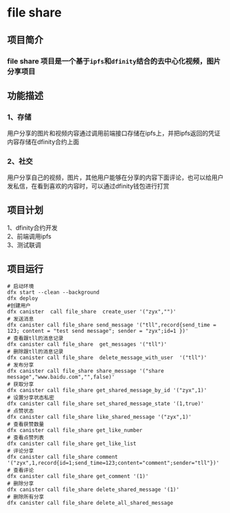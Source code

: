 # file share

## 项目简介
### file share 项目是一个基于`ipfs`和`dfinity`结合的去中心化视频，图片分享项目
## 功能描述
### 1、存储
用户分享的图片和视频内容通过调用前端接口存储在ipfs上，并把ipfs返回的凭证内容存储在dfinity合约上面
### 2、社交
用户分享自己的视频，图片，其他用户能够在分享的内容下面评论，也可以给用户发私信，在看到喜欢的内容时，可以通过dfinity钱包进行打赏
## 项目计划
1、dfinity合约开发  
2、前端调用ipfs  
3、测试联调
## 项目运行
```
# 启动环境
dfx start --clean --background  
dfx deploy 
#创建用户
dfx canister  call file_share  create_user '("zyx","")'
# 发送消息
dfx canister call file_share send_message '("tll",record{send_time = 123; content = "test send message"; sender = "zyx";id=1 })'
# 查看跟tll的消息记录
dfx canister call file_share  get_messages '("tll")'
# 删除跟tll的消息记录
dfx canister call file_share  delete_message_with_user  '("tll")'
# 发布分享
dfx canister call file_share share_message '("share message","www.baidu.com","",false)'
# 获取分享
dfx canister call file_share get_shared_message_by_id '("zyx",1)'
# 设置分享状态私密
dfx canister call file_share set_shared_message_state '(1,true)'
# 点赞状态
dfx canister call file_share like_shared_message '("zyx",1)'
# 查看获赞数量
dfx canister call file_share get_like_number 
# 查看点赞列表
dfx canister call file_share get_like_list
# 评论分享
dfx canister call file_share comment '("zyx",1,record{id=1;send_time=123;content="comment";sender="tll"})'
# 查看评论
dfx canister call file_share get_comment '(1)' 
# 删除分享
dfx canister call file_share delete_shared_message '(1)'
# 删除所有分享
dfx canister call file_share delete_all_shared_message 

```

